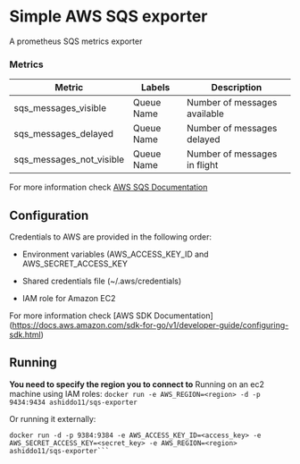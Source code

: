 # Simple AWS SQS exporter
A prometheus SQS metrics exporter

### Metrics

| Metric  | Labels | Description |
| ------  | ------ | ----------- |
| sqs_messages_visible | Queue Name | Number of messages available |
| sqs_messages_delayed | Queue Name | Number of messages delayed |
| sqs_messages_not_visible | Queue Name | Number of messages in flight |

For more information check [AWS SQS Documentation](https://docs.aws.amazon.com/AWSSimpleQueueService/latest/SQSDeveloperGuide/sqs-message-attributes.html)

## Configuration
Credentials to AWS are provided in the following order:

- Environment variables (AWS_ACCESS_KEY_ID and AWS_SECRET_ACCESS_KEY

- Shared credentials file (~/.aws/credentials)

- IAM role for Amazon EC2

For more information check [AWS SDK Documentation] (https://docs.aws.amazon.com/sdk-for-go/v1/developer-guide/configuring-sdk.html)

## Running
**You need to specify the region you to connect to**
Running on an ec2 machine using IAM roles:
`docker run -e AWS_REGION=<region> -d -p 9434:9434 ashiddo11/sqs-exporter`

Or running it externally:
```
docker run -d -p 9384:9384 -e AWS_ACCESS_KEY_ID=<access_key> -e AWS_SECRET_ACCESS_KEY=<secret_key> -e AWS_REGION=<region>  ashiddo11/sqs-exporter```
